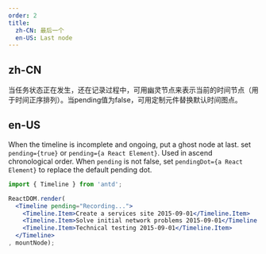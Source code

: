 ```yaml
---
order: 2
title:
  zh-CN: 最后一个
  en-US: Last node
---
```


## zh-CN

当任务状态正在发生，还在记录过程中，可用幽灵节点来表示当前的时间节点（用于时间正序排列）。当pending值为false，可用定制元件替换默认时间图点。

## en-US

When the timeline is incomplete and ongoing, put a ghost node at last. set `pending={true}` or `pending={a React Element}`. Used in ascend chronological order. When `pending` is not false, set `pendingDot={a React Element}` to replace the default pending dot.

````jsx
import { Timeline } from 'antd';

ReactDOM.render(
  <Timeline pending="Recording...">
    <Timeline.Item>Create a services site 2015-09-01</Timeline.Item>
    <Timeline.Item>Solve initial network problems 2015-09-01</Timeline.Item>
    <Timeline.Item>Technical testing 2015-09-01</Timeline.Item>
  </Timeline>
, mountNode);
````
